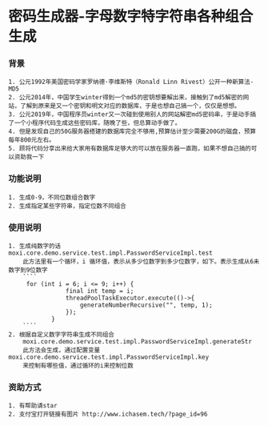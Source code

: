# 密码生成器-字母数字特字符串各种组合生成
### 背景
    1. 公元1992年美国密码学家罗纳德·李维斯特（Ronald Linn Rivest）公开一种新算法-MD5
    2. 公元2014年，中国学生winter得到一个md5的密钥想要解出来，接触到了md5解密的网站，了解到原来是又一个密钥和明文对应的数据库，于是也想自己搞一个，仅仅是想想。
    3. 公元2019年，中国程序员winter又一次碰到使用别人的网站解密md5密码串，于是动手搞了一个小程序代码生成这些密码库，随晚了些，但总算动手做了。
    4. 但是发现自己的50G服务器搭建的数据库完全不够用,预算估计至少需要200G的磁盘，预算每年800元左右。
    5. 顾将代码分享出来给大家用有数据库足够大的可以放在服务器一直跑，如果不想自己搞的可以资助我一下
    
    
### 功能说明
    1. 生成0-9，不同位数组合数字
    2. 生成指定某些字符串，指定位数不同组合
### 使用说明
    1. 生成纯数字的话 moxi.core.demo.service.test.impl.PasswordServiceImpl.test
        此方法里有一个循环，i 循环值，表示从多少位数字到多少位数字，如下。表示生成从6未数字到9位数字
        ````
         for (int i = 6; i <= 9; i++) {
                    final int temp = i;
                    threadPoolTaskExecutor.execute(()->{
                        generateNumberRecursive("", temp, 1);
                    });
                }
        ````
    2. 根据自定义数字字符串生成不同组合
        moxi.core.demo.service.test.impl.PasswordServiceImpl.generateStr
        此方法会生成，通过配置变量 moxi.core.demo.service.test.impl.PasswordServiceImpl.key
        来控制有哪些值，通过循环的i来控制位数



### 资助方式
    1. 有帮助请star
    2. 支付宝打开链接有图片 http://www.ichasem.tech/?page_id=96
        